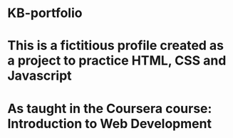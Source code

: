 # KB-portfolio
# This is a fictitious profile created as a project to practice HTML, CSS and Javascript
# As taught in the Coursera course: Introduction to Web Development 
